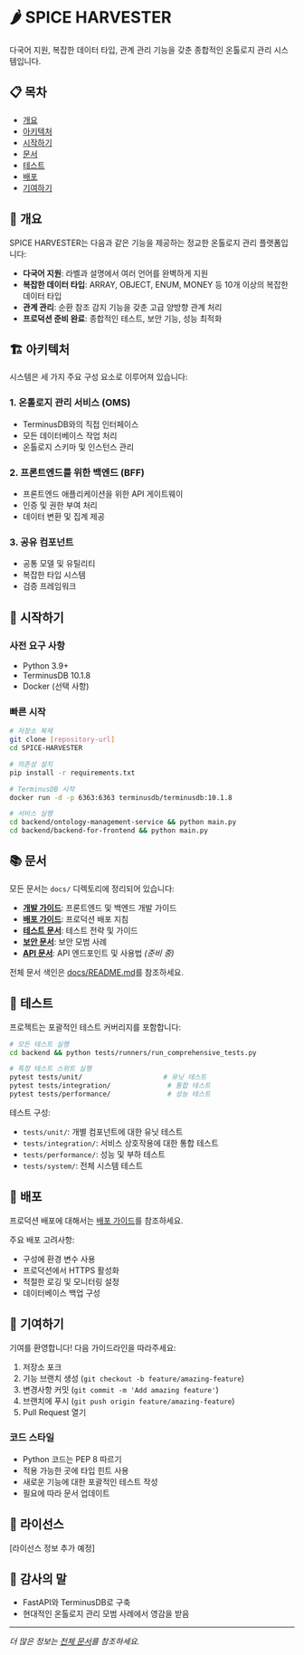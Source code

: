 # 🌶️ SPICE HARVESTER

다국어 지원, 복잡한 데이터 타입, 관계 관리 기능을 갖춘 종합적인 온톨로지 관리 시스템입니다.

## 📋 목차
- [개요](#개요)
- [아키텍처](#아키텍처)
- [시작하기](#시작하기)
- [문서](#문서)
- [테스트](#테스트)
- [배포](#배포)
- [기여하기](#기여하기)

## 🎯 개요

SPICE HARVESTER는 다음과 같은 기능을 제공하는 정교한 온톨로지 관리 플랫폼입니다:
- **다국어 지원**: 라벨과 설명에서 여러 언어를 완벽하게 지원
- **복잡한 데이터 타입**: ARRAY, OBJECT, ENUM, MONEY 등 10개 이상의 복잡한 데이터 타입
- **관계 관리**: 순환 참조 감지 기능을 갖춘 고급 양방향 관계 처리
- **프로덕션 준비 완료**: 종합적인 테스트, 보안 기능, 성능 최적화

## 🏗️ 아키텍처

시스템은 세 가지 주요 구성 요소로 이루어져 있습니다:

### 1. 온톨로지 관리 서비스 (OMS)
- TerminusDB와의 직접 인터페이스
- 모든 데이터베이스 작업 처리
- 온톨로지 스키마 및 인스턴스 관리

### 2. 프론트엔드를 위한 백엔드 (BFF)
- 프론트엔드 애플리케이션을 위한 API 게이트웨이
- 인증 및 권한 부여 처리
- 데이터 변환 및 집계 제공

### 3. 공유 컴포넌트
- 공통 모델 및 유틸리티
- 복잡한 타입 시스템
- 검증 프레임워크

## 🚀 시작하기

### 사전 요구 사항
- Python 3.9+
- TerminusDB 10.1.8
- Docker (선택 사항)

### 빠른 시작
```bash
# 저장소 복제
git clone [repository-url]
cd SPICE-HARVESTER

# 의존성 설치
pip install -r requirements.txt

# TerminusDB 시작
docker run -d -p 6363:6363 terminusdb/terminusdb:10.1.8

# 서비스 실행
cd backend/ontology-management-service && python main.py
cd backend/backend-for-frontend && python main.py
```

## 📚 문서

모든 문서는 `docs/` 디렉토리에 정리되어 있습니다:

- **[개발 가이드](docs/development/)**: 프론트엔드 및 백엔드 개발 가이드
- **[배포 가이드](docs/deployment/DEPLOYMENT_GUIDE.md)**: 프로덕션 배포 지침
- **[테스트 문서](docs/testing/)**: 테스트 전략 및 가이드
- **[보안 문서](docs/security/SECURITY.md)**: 보안 모범 사례
- **[API 문서](docs/api/)**: API 엔드포인트 및 사용법 *(준비 중)*

전체 문서 색인은 [docs/README.md](docs/README.md)를 참조하세요.

## 🧪 테스트

프로젝트는 포괄적인 테스트 커버리지를 포함합니다:

```bash
# 모든 테스트 실행
cd backend && python tests/runners/run_comprehensive_tests.py

# 특정 테스트 스위트 실행
pytest tests/unit/                    # 유닛 테스트
pytest tests/integration/              # 통합 테스트
pytest tests/performance/              # 성능 테스트
```

테스트 구성:
- `tests/unit/`: 개별 컴포넌트에 대한 유닛 테스트
- `tests/integration/`: 서비스 상호작용에 대한 통합 테스트
- `tests/performance/`: 성능 및 부하 테스트
- `tests/system/`: 전체 시스템 테스트

## 🚢 배포

프로덕션 배포에 대해서는 [배포 가이드](docs/deployment/DEPLOYMENT_GUIDE.md)를 참조하세요.

주요 배포 고려사항:
- 구성에 환경 변수 사용
- 프로덕션에서 HTTPS 활성화
- 적절한 로깅 및 모니터링 설정
- 데이터베이스 백업 구성

## 🤝 기여하기

기여를 환영합니다! 다음 가이드라인을 따라주세요:

1. 저장소 포크
2. 기능 브랜치 생성 (`git checkout -b feature/amazing-feature`)
3. 변경사항 커밋 (`git commit -m 'Add amazing feature'`)
4. 브랜치에 푸시 (`git push origin feature/amazing-feature`)
5. Pull Request 열기

### 코드 스타일
- Python 코드는 PEP 8 따르기
- 적용 가능한 곳에 타입 힌트 사용
- 새로운 기능에 대한 포괄적인 테스트 작성
- 필요에 따라 문서 업데이트

## 📄 라이선스

[라이선스 정보 추가 예정]

## 🙏 감사의 말

- FastAPI와 TerminusDB로 구축
- 현대적인 온톨로지 관리 모범 사례에서 영감을 받음

---
*더 많은 정보는 [전체 문서](docs/README.md)를 참조하세요.*